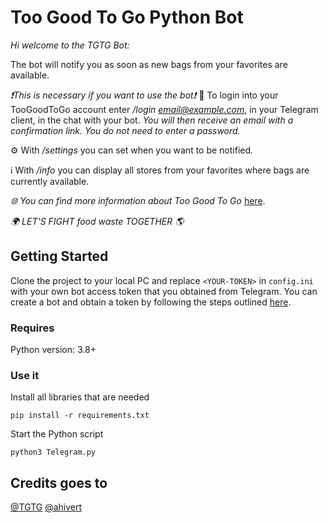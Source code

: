 # Too Good To Go Python Bot

*Hi welcome to the TGTG Bot:*

The bot will notify you as soon as new bags from your favorites are available.

*❗️️This is necessary if you want to use the bot❗️*
🔑 To login into your TooGoodToGo account enter 
*/login email@example.com*, in your Telegram client, in the chat with your bot.
_You will then receive an email with a confirmation link.
You do not need to enter a password._

⚙️ With */settings* you can set when you want to be notified. 

ℹ️ With */info* you can display all stores from your favorites where bags are currently available.

_🌐 You can find more information about Too Good To Go_ [here](https://www.toogoodtogo.com/).

*🌍 LET'S FIGHT food waste TOGETHER 🌎*

## Getting Started
Clone the project to your local PC and replace `<YOUR-TOKEN>` in `config.ini` with your own bot access token that you obtained from Telegram. You can create a bot and obtain a token by following the steps outlined [here](https://core.telegram.org/bots/tutorial#getting-ready).

### Requires
Python version: 3.8+

### Use it
Install all libraries that are needed 
   ```
   pip install -r requirements.txt
   ```
Start the Python script
   ```
   python3 Telegram.py
   ```

## Credits goes to
[@TGTG](https://www.toogoodtogo.com/)
[@ahivert](https://github.com/ahivert/tgtg-python)





